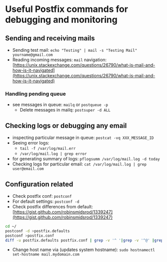 # Useful Postfix commands for debugging and monitoring

## Sending and receiving mails

- Sending test mail: `echo "Testing" | mail -s "Testing Mail" yourname@gmail.com`
- Reading incoming messages: `mail` navigation: [https://unix.stackexchange.com/questions/26790/what-is-mail-and-how-is-it-navigated](https://unix.stackexchange.com/questions/26790/what-is-mail-and-how-is-it-navigated)

### Handling pending queue

- see messages in queue: `mailq` or `postqueue -p`
    - Delete messages in mailq: `postsuper -d ALL`


## Checking logs or debugging any email

- inspecting particular message in queue: `postcat -vq XXX_MESSAGE_ID`
- Seeing error logs:
    - `tail -f /var/log/mail.err`
    - `/var/log/mail.log | grep error`
- for generating summary of logs: `pflogsumm /var/log/mail.log -d today`
- Checking logs for particular email: `cat /var/log/mail.log | grep user@email.com`


## Configuration related

- Check postfix conf: `postconf`
- For default settings: `postconf -d`
- Check postfix differences from default: [https://gist.github.com/robinsmidsrod/1339247](https://gist.github.com/robinsmidsrod/1339247)

```bash
cd ~/
postconf -d >postfix.defaults
postconf >postfix.conf
diff -u postfix.defaults postfix.conf | grep -v '^ '|grep -v '^@' |grep -v '^---' | grep -v '^+++'
```

- Change host name via (updates system hostname): `sudo hostnamectl set-hostname mail.mydomain.com`
